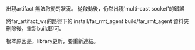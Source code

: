 出現artifact 無法啟動的狀況。
從啟動後，仍然出現'multi-cast socket'的錯誤

將far_artifact_ws的路徑下的
install/far_rmt_agent
build/far_rmt_agent
資料夾刪除後，重新build即可。

根本原因是，library更新，要重新連結。